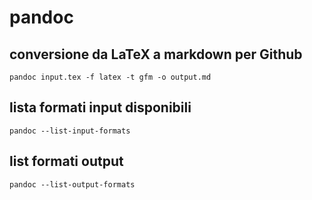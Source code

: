 # pandoc

## conversione da LaTeX a markdown per Github
```
pandoc input.tex -f latex -t gfm -o output.md
```

## lista formati input disponibili
```
pandoc --list-input-formats
```

## list formati output
```
pandoc --list-output-formats
```
